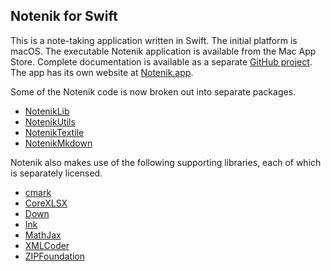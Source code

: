 Notenik for Swift
-----------------

This is a note-taking application written in Swift. The initial platform is macOS. The executable Notenik application is available from the Mac App Store. Complete documentation is available as a separate [GitHub project](https://github.com/hbowie/notenik-KB). The app has its own website at [Notenik.app](https://notenik.app).

Some of the Notenik code is now broken out into separate packages. 

* [NotenikLib](https://github.com/hbowie/NotenikLib)
* [NotenikUtils](https://github.com/hbowie/NotenikUtils)
* [NotenikTextile](https://github.com/hbowie/NotenikTextile)
* [NotenikMkdown](https://github.com/hbowie/NotenikMkdown)

Notenik also makes use of the following supporting libraries, each of which is separately licensed. 

* [cmark](https://github.com/commonmark/cmark)
* [CoreXLSX](https://github.com/MaxDesiatov/CoreXLSX)
* [Down](https://github.com/iwasrobbed/Down)
* [Ink](https://github.com/JohnSundell/Ink)
* [MathJax](https://www.mathjax.org)
* [XMLCoder](https://github.com/MaxDesiatov/XMLCoder)
* [ZIPFoundation](https://github.com/weichsel/ZIPFoundation)
